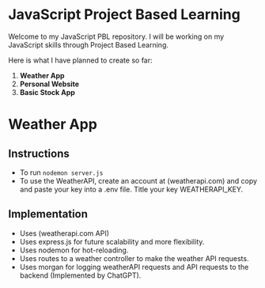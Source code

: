 # **JavaScript Project Based Learning**

Welcome to my JavaScript PBL repository. I will be working on my JavaScript skills through Project Based Learning.

Here is what I have planned to create so far:

1. **Weather App**
2. **Personal Website**
3. **Basic Stock App**

# **Weather App**

## Instructions
- To run `nodemon server.js`
- To use the WeatherAPI, create an account at (weatherapi.com) and copy and paste your key into a .env file. Title your key WEATHERAPI_KEY.

## Implementation
- Uses (weatherapi.com API)
- Uses express.js for future scalability and more flexibility.
- Uses nodemon for hot-reloading.
- Uses routes to a weather controller to make the weather API requests.
- Uses morgan for logging weatherAPI requests and API requests to the backend (Implemented by ChatGPT).

